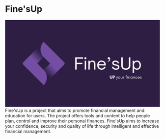 
# Fine'sUp

![Fine'sUp](./logo.png)
Fine'sUp is a project that aims to promote financial management and education for users. The project offers tools and content to help people plan, control and improve their personal finances. Fine'sUp aims to increase your confidence, security and quality of life through intelligent and effective financial management.

